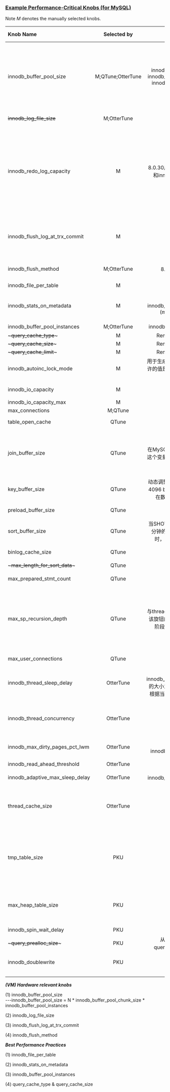 
### [Example Performance-Critical Knobs (for MySQL)](https://www.percona.com/blog/2020/06/30/mysql-101-parameters-to-tune-for-mysql-performance/)

Note *M* denotes the manually selected knobs.

| Knob Name                       |    Selected by    |                                            Note                                            |     Global     | Dynamic |        Type         |         Default Value         | Minimum Value |    Maximum Value     | Tuning Experience                                                                                                                                                                                                                                                |
|:--------------------------------|:-----------------:|:------------------------------------------------------------------------------------------:|:--------------:|:-------:|:-------------------:|:-----------------------------:|:-------------:|:--------------------:|:-----------------------------------------------------------------------------------------------------------------------------------------------------------------------------------------------------------------------------------------------------------|
| innodb_buffer_pool_size         | M;QTune;OtterTune | innodb_buffer_pool_size = N * innodb_buffer_pool_chunk_size * innodb_buffer_pool_instances |       ✅        |    ✅    |       Integer       |    134217728 bytes (128MB)    |    5242880    | 9223372036854775807  | 初始值设为整个RAM的50%-70%，最大值不能超过数据库的大小。当给buffer pool分配的大小大于1GB时，可以使用多个buffer pool，可通过设置innodb_buffer_pool_instances的大小设置buffer pool实例的个数，支持高并发                                                                                                                   |
| ~~innodb_log_file_size~~        |    M;OtterTune    |                                          8.0.30废弃                                          |       ✅        |    ❌    |       Integer       |           50331648            | 4194304 (4MB) | 18446744073709551615 | 通常被设为128M-2G，                                                                                                                                                                                                                                              |
| innodb_redo_log_capacity        |         M         |                  8.0.30后替代innodb_log_file_size和innodb_log_files_in_group)                  |       ✅        |    ✅    |       Integer       |           104857600           |    8388608    |     137438953472     | redo log files占磁盘空间的大小。如果innodb_redo_log_capacity的值被设置，则忽略innodb_log_files_in_group和innodb_log_file_size的设置，否则由innodb_log_files_in_group * innodb_log_file_size = innodb_redo_log_capacity计算旋钮大小。当这些旋钮都没有被设置时，使用默认值                                        |
| innodb_flush_log_at_trx_commit  |         M         |                                             -                                              |       ✅        |    ✅    | Enumeration (0，1，2) |               1               |       -       |          -           | 默认值为1，代表严格遵守ACID，日志在每次事务提交时被写入并刷新到磁盘。设置为 "0 "或 "2 "将提供更多的性能，但耐久性较差。                                                                                                                                                                                        |
| innodb_flush_method             |    M;OtterTune    |                                        8.0可以使用数值型指定                                        |       ✅        |    ❌    |       String        | Unix:fsync Windows:unbuffered |               |                      | 控制刷新数据到Innodb data files以及log files的方式，能够影响I/O throughput                                                                                                                                                                                                  | 
| innodb_file_per_table           |         M         |                                             -                                              |       ✅        |    ✅    |       Boolean       |              NO               |               |                      |                                                                                                                                                                                                                                                            |
| innodb_stats_on_metadata        |         M         |               SET GLOBAL innodb_stats_on_metadata=mode (mode = ON/OFF; 1/0;)               |       ✅        |    ✅    |       Boolean       |              OFF              |               |                      | 禁用这个设置可以提高有大量表或索引的模式的访问速度。它还可以提高涉及InnoDB表的查询的执行计划的稳定性                                                                                                                                                                                                      |
| innodb_buffer_pool_instances    |    M;OtterTune    |                               innodb_buffer_pool_size >= 1GB                               |       ✅        |    ❌    |       Integer       |              分系统              |       1       |          64          |                                                                                                                                                                                                                                                            |
| ~~~query_cache_type~~~          |         M         |                                  Removed in MySQL 8.0.3.                                   |                |         |                     |                               |               |                      |                                                                                                                                                                                                                                                            |
| ~~~query_cache_size~~~          |         M         |                                  Removed in MySQL 8.0.3.                                   |                |         |                     |                               |               |                      |                                                                                                                                                                                                                                                            |
| ~~~query_cache_limit~~~         |         M         |                                  Removed in MySQL 8.0.3.                                   |                |         |                     |                               |               |                      |                                                                                                                                                                                                                                                            |
| innodb_autoinc_lock_mode        |         M         |                          用于生成自动增量值的锁定模式。允许的值是0、1或2，分别代表传统、连续或交错。                           |       ✅        |    ❌    |       Integer       |               2               |               |                      | 0,1,2 for traditional, consecutive, or interleaved                                                                                                                                                                                                         |
| innodb_io_capacity              |         M         |                                                                                            |       ✅        |    ✅    |       Integer       |              200              |      100      |          ?           | 定义了InnoDB后台任务可用的每秒I/O操作数（IOPS）                                                                                                                                                                                                                             |
| innodb_io_capacity_max          |         M         |                                                                                            |       ✅        |    ✅    |       Integer       |                               |      100      |                      |                                                                                                                                                                                                                                                            |
| max_connections                 |      M;QTune      |                                                                                            |       ✅        |    ✅    |       Integer       |              151              |       1       |       	100000        |                                                                                                                                                                                                                                                            |
| table_open_cache                |       QTune       |                                                                                            |       ✅        |    ✅    |       Integer       |             4000              |       1       |        524288        | MAX( (open_files_limit - 10 - max_connections) / 2, 400)                                                                                                                                                                                                   |
| join_buffer_size                |       QTune       |                           在MySQL 8.0.18及以后的版本中，这个变量也控制用于哈希连接的内存                            | ✅<br/> Session |    ✅    |       Integer       |        262144 (256KB)         |      128      |                      | 用于普通索引扫描、范围索引扫描和不使用索引从而执行全表扫描的连接的缓冲区的最小尺寸。当不可能添加索引时，增加join_buffer_size的值以获得更快的全连接                                                                                                                                                                          |
| key_buffer_size                 |       QTune       |                     动态调整范围（0，max】且需要以4096 bytes的倍数增加或减少。仅在数据库重启时能被设置为0                     |       ✅        |    ✅    |       Integer       |            8388608            |       0       |                      | 用于索引块的缓冲区的大小，key buffer也被称为key cache                                                                                                                                                                                                                       |
| preload_buffer_size             |       QTune       |                                                                                            | ✅<br/> Session |    ✅    |       Integer       |             32768             |     1024      |      1073741824      | 预加载索引时分配的缓冲区的大小                                                                                                                                                                                                                                            |
| sort_buffer_size                |       QTune       |                 当SHOW GLOBAL STATUS显示每分钟的Sort_merge_passes较大时，可以考虑增加该变量的值                  | ✅<br/> Session |    ✅    |       Integer       |            262144             |     32768     |                      |                                                                                                                                                                                                                                                            |
| binlog_cache_size               |       QTune       |                                      block size 4096                                       |       ✅        |    ✅    |       Integer       |             32768             |     4096      |                      | 内存缓冲区的大小，用于保存交易期间对binary log的更改。                                                                                                                                                                                                                           |
| ~~~max_length_for_sort_data~~~  |       QTune       |                                          8.0.20废弃                                          |                |         |                     |                               |               |                      |                                                                                                                                                                                                                                                            |
| max_prepared_stmt_count         |       QTune       |                                          与预编译语句相关                                          |       ✅        |    ✅    |       Integer       |             16382             |       0       |       4194303        | 这个变量限制了服务器中prepared statements的总数                                                                                                                                                                                                                          |
| max_sp_recursion_depth          |       QTune       |                与thread_stack的大小有关，当增加该旋钮的值时，可能需要在startup阶段增加thread_stack的大小                | ✅<br/> Session |    ✅    |       Integer       |               0               |       0       |         255          | 任何给定的存储过程可以被递归调用的次数,存储过程递归会增加对线程堆栈空间的需求。如果你增加了max_sp_recursion_depth的值，可能有必要在服务器启动时通过增加thread_stack的值来增加线程栈的大小。                                                                                                                                            |
| max_user_connections            |       QTune       |                                                                                            | ✅<br/> Session |    ✅    |       Integer       |               0               |       0       |      4294967295      | 允许任何给定的MySQL用户账户同时连接的最大数量                                                                                                                                                                                                                                  |
| innodb_thread_sleep_delay       |     OtterTune     |             设置innodb_adaptive_max_sleep_delay的大小为该变量的上限，Innodb会根据当前的线程自动的调节该变量             |       ✅        |    ✅    |       Integer       |             10000             |       0       |       1000000        | InnoDB线程在加入InnoDB队列前的睡眠时间，单位是微秒,                                                                                                                                                                                                                           |
| innodb_thread_concurrency       |     OtterTune     |                                                                                            |       ✅        |    ✅    |       Integer       |               0               |       0       |         1000         | 定义了InnoDB内部允许的最大线程数。0的值（默认值）被解释为无限并发（无限制）。这个变量是为了在高并发系统上进行性能调整。                                                                                                                                                                                            |
| innodb_max_dirty_pages_pct_lwm  |     OtterTune     |                              大小应低于innodb_max_dirty_pages_pct值                              |       ✅        |    ✅    |       Numeric       |              10               |       0       |        99.99         | 定义一个代表脏页百分比的低水位线以控制脏页的比例                                                                                                                                                                                                                                   |
| innodb_read_ahead_threshold     |     OtterTune     |                                                                                            |       ✅        |    ✅    |       Integer       |              56               |       0       |          64          | 控制InnoDB用来预取页面到缓冲池的线性读前的灵敏度                                                                                                                                                                                                                                |
| innodb_adaptive_max_sleep_delay |     OtterTune     |                                innodb_thread_sleep_delay的上限                                |       ✅        |    ✅    |       Integer       |            150000             |       0       |       1000000        |                                                                                                                                                                                                                                                            |
| thread_cache_size               |     OtterTune     |                                                                                            |       ✅        |    ✅    |       Integer       |        -1 (autosizing)        |       0       |        16384         | 服务器应该缓存多少个线程以便重复使用,如果你的服务器每秒看到数百个连接，你通常应该把thread_cache_size设置得足够高，以便大多数新连接使用缓存的线程                                                                                                                                                                          |
| tmp_table_size                  |        PKU        |                                                                                            | ✅<br/> Session |    ✅    |       Integer       |           16777216            |     1024      | 18446744073709551615 | 定义由MEMORY存储引擎以及从MySQL 8.0.28开始的TempTable存储引擎创建的内部内存临时表的最大尺寸。如果一个内部内存临时表超过这个大小，它将自动转换为一个磁盘上的内部临时表。                                                                                                                                                          |
| max_heap_table_size             |        PKU        |                                                                                            | ✅<br/> Session |    ✅    |       Integer       |           16777216            |     16384     |                      | block size 1024 这个变量设置了允许用户创建的MEMORY表增长的最大尺寸。该变量的值被用来计算MEMORY表的MAX_ROWS值。                                                                                                                                                                                  |
| innodb_spin_wait_delay          |        PKU        |                                                                                            |       ✅        |    ✅    |       Integer       |               6               |       0       |         1000         | spin lock的最大延迟                                                                                                                                                                                                                                             |
| ~~~query_prealloc_size~~~       |        PKU        |                          从MySQL 8.0.29开始，query_prealloc_size已被废弃                           | ✅<br/> Session |    ✅    |       Integer       |             8192              |     8192      |                      |                                                                                                                                                                                                                                                            |
| innodb_doublewrite              |        PKU        |                                                                                            |       ✅        |    ✅    |     Enumeration     |              ON               |               |                      | 	ON OFF DETECT_AND_RECOVER DETECT_ONLY                                                                                                                                                                                                                     |
|                                 |                   |                                                                                            |                |         |                     |                               |               |                      |                                                                                                                                                                                                                                                            |
|                                 |                   |                                                                                            |                |         |                     |                               |               |                      |                                                                                                                                                                                                                                                            |






***(VM) Hardware relevant knobs***

(1) innodb_buffer_pool_size  
    ---innodb_buffer_pool_size = N * innodb_buffer_pool_chunk_size * innodb_buffer_pool_instances

(2) innodb_log_file_size  

(3) innodb_flush_log_at_trx_commit 

(4) innodb_flush_method

***Best Performance Practices***   

(1) innodb_file_per_table   

(2) innodb_stats_on_metadata

(3) innodb_buffer_pool_instances

(4) query_cache_type & query_cache_size
